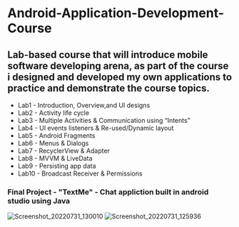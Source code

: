 # Android-Application-Development-Course
## Lab-based course that will introduce mobile software developing arena, as part of the course i designed and developed my own applications to practice and demonstrate the course topics.


 - Lab1 - Introduction, Overview,and UI designs
 - Lab2 - Activity life cycle
 - Lab3 - Multiple Activities & Communication using “Intents”
 - Lab4 - UI events listeners & Re-used/Dynamic layout
 - Lab5 - Android Fragments
 - Lab6 - Menus & Dialogs
 - Lab7 - RecyclerView & Adapter
 - Lab8 - MVVM & LiveData
 - Lab9 - Persisting app data
 - Lab10 - Broadcast Receiver & Permissions

### Final Project - "TextMe" - Chat appliction built in android studio using Java
![Screenshot_20220731_130010](https://user-images.githubusercontent.com/80395162/182021109-d3f6f661-8a8d-448f-bfe5-c2256eb85820.png)
![Screenshot_20220731_125936](https://user-images.githubusercontent.com/80395162/182021113-93101d2d-6b50-48a4-b916-329e6bfb3428.png)
